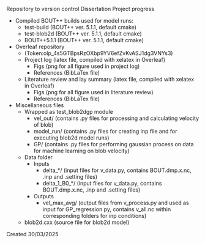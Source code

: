 Repository to version control Dissertation Project progress
- Compiled BOUT++ builds used for model runs:
  - test-build (BOUT++ ver. 5.1.1, default cmake)
  - test-blob2d (BOUT++ ver. 5.1.1, default cmake)
  - BOUT++5.1.1 (BOUT++ ver. 5.1.1, default cmake)
- Overleaf repository
  - (Token:olp_4s5GTBpsRzOXbp9YV6efZvKvASJ1dg3VNYs3)
  - Project log (latex file, compiled with xelatex in Overleaf)
    - Figs (png for all figure used in project log)
    - References (BibLaTex file)
  - Literature review and lay summary (latex file, compiled with xelatex in Overleaf)
    - Figs (png for all figure used in literature review)
    - References (BibLaTex file)
- Miscellaneous files
  - Wrapped as test_blob2dgp module
    - vel_out/ (contains .py files for processing and calculating velocity of blob)
    - model_run/ (contains .py files for creating inp file and for executing blob2d model runs)
    - GP/ (contains .py files for performing gaussian process on data for machine learning on blob velocity)
  - Data folder
    - Inputs
      - delta_*/ (input files for v_data.py, contains BOUT.dmp.x.nc, .inp and .setting files)
      - delta_1_B0_*/ (input files for v_data.py, contains BOUT.dmp.x.nc, .inp and .setting files)
    - Outputs
      - vel_max_avg/ (output files from v_process.py and used as input for GP_regression.py, contains v_all.nc within corresponding folders for inp conditions) 
  - blob2d.cxx (source file for blob2d model)

Created 30/03/2025
